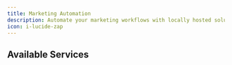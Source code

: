 ```yaml
---
title: Marketing Automation
description: Automate your marketing workflows with locally hosted solutions designed for the Iranian market.
icon: i-lucide-zap
---
```


## Available Services

